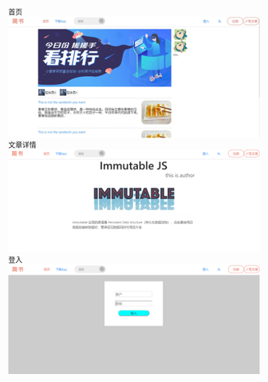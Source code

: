 首页
![alt](https://github.com/Hikari1149/React-jianbook/blob/master/home.jpg)
文章详情
![alt](https://github.com/Hikari1149/React-jianbook/blob/master/post.png)
登入
![alt](https://github.com/Hikari1149/React-jianbook/blob/master/reg.png)
